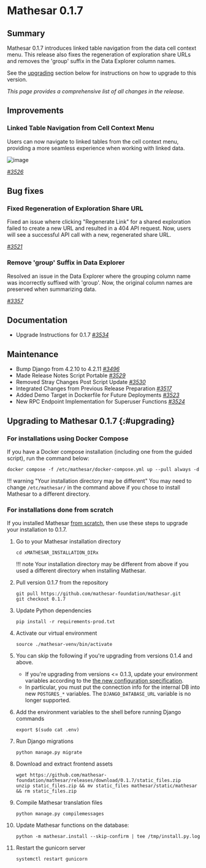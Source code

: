 # Mathesar 0.1.7

## Summary

Mathesar 0.1.7 introduces linked table navigation from the data cell context menu. This release also fixes the regeneration of exploration share URLs and removes the 'group' suffix in the Data Explorer column names.

See the [upgrading](#upgrading) section below for instructions on how to upgrade to this version.

_This page provides a comprehensive list of all changes in the release._

## Improvements

### Linked Table Navigation from Cell Context Menu

Users can now navigate to linked tables from the cell context menu, providing a more seamless experience when working with linked data.

![image](https://github.com/mathesar-foundation/mathesar/assets/845767/3015b1e8-7038-41b3-a9ec-59a4d55780d0)

_[#3526](https://github.com/mathesar-foundation/mathesar/pull/3526 " Navigate to linked table via cell context menu ")_

## Bug fixes

### Fixed Regeneration of Exploration Share URL

Fixed an issue where clicking "Regenerate Link" for a shared exploration failed to create a new URL and resulted in a 404 API request. Now, users will see a successful API call with a new, regenerated share URL.

_[#3521](https://github.com/mathesar-foundation/mathesar/pull/3521 "Fix regeneration of exploration share URL")_

### Remove 'group' Suffix in Data Explorer

Resolved an issue in the Data Explorer where the grouping column name was incorrectly suffixed with 'group'. Now, the original column names are preserved when summarizing data.

_[#3357](https://github.com/mathesar-foundation/mathesar/pull/3357 "Removed the 'group' suffix in Data Explorer")_

## Documentation

- Upgrade Instructions for 0.1.7 _[#3534](https://github.com/mathesar-foundation/mathesar/pull/3534 "Upgrade instructions for 0.1.7")_

## Maintenance

- Bump Django from 4.2.10 to 4.2.11 _[#3496](https://github.com/mathesar-foundation/mathesar/pull/3496 "Bump django from 4.2.10 to 4.2.11")_
- Made Release Notes Script Portable _[#3529](https://github.com/mathesar-foundation/mathesar/pull/3529 "Made release notes script portable.")_
- Removed Stray Changes Post Script Update _[#3530](https://github.com/mathesar-foundation/mathesar/pull/3530 "Removed stray change left over from #3529")_
- Integrated Changes from Previous Release Preparation _[#3517](https://github.com/mathesar-foundation/mathesar/pull/3517 "Merge pull request #3494 from mathesar-foundation/0.1.6")_
- Added Demo Target in Dockerfile for Future Deployments _[#3523](https://github.com/mathesar-foundation/mathesar/pull/3523 "Add demo target to Dockerfile")_
- New RPC Endpoint Implementation for Superuser Functions _[#3524](https://github.com/mathesar-foundation/mathesar/pull/3524 "Modern rpc prototype")_

## Upgrading to Mathesar 0.1.7 {:#upgrading}

### For installations using Docker Compose

If you have a Docker compose installation (including one from the guided script), run the command below:

```
docker compose -f /etc/mathesar/docker-compose.yml up --pull always -d
```

!!! warning "Your installation directory may be different"
    You may need to change `/etc/mathesar/` in the command above if you chose to install Mathesar to a different directory.


### For installations done from scratch

If you installed Mathesar [from scratch](../administration/install-from-scratch.md), then use these steps to upgrade your installation to 0.1.7.

1. Go to your Mathesar installation directory

    ```
    cd xMATHESAR_INSTALLATION_DIRx
    ```

    !!! note
        Your installation directory may be different from above if you used a different directory when installing Mathesar.

1. Pull version 0.1.7 from the repository

    ```
    git pull https://github.com/mathesar-foundation/mathesar.git
    git checkout 0.1.7
    ```

1. Update Python dependencies

    ```
    pip install -r requirements-prod.txt
    ```

1. Activate our virtual environment

    ```
    source ./mathesar-venv/bin/activate
    ```

1. You can skip the following if you're upgrading from versions 0.1.4 and above.
    - If you're upgrading from versions <= 0.1.3, update your environment variables according to the [the new configuration specification](../administration/environment-variables.md#db).
    - In particular, you must put the connection info for the internal DB into new `POSTGRES_*` variables. The `DJANGO_DATABASE_URL` variable is no longer supported.

1. Add the environment variables to the shell before running Django commands

    ```
    export $(sudo cat .env)
    ```

1. Run Django migrations

    ```
    python manage.py migrate
    ```

1. Download and extract frontend assets

    ```
    wget https://github.com/mathesar-foundation/mathesar/releases/download/0.1.7/static_files.zip
    unzip static_files.zip && mv static_files mathesar/static/mathesar && rm static_files.zip
    ```

1. Compile Mathesar translation files

    ```
    python manage.py compilemessages
    ```

1. Update Mathesar functions on the database:

    ```
    python -m mathesar.install --skip-confirm | tee /tmp/install.py.log
    ```

1. Restart the gunicorn server

    ```
    systemctl restart gunicorn
    ```
